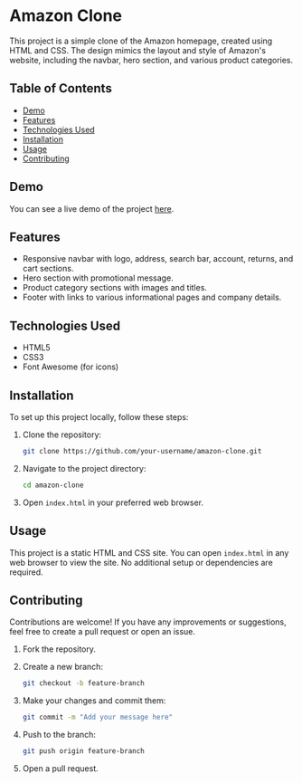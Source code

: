 # Amazon Clone

This project is a simple clone of the Amazon homepage, created using HTML and CSS. The design mimics the layout and style of Amazon's website, including the navbar, hero section, and various product categories.

## Table of Contents

- [Demo](#demo)
- [Features](#features)
- [Technologies Used](#technologies-used)
- [Installation](#installation)
- [Usage](#usage)
- [Contributing](#contributing)

## Demo

You can see a live demo of the project [here](#).

## Features

- Responsive navbar with logo, address, search bar, account, returns, and cart sections.
- Hero section with promotional message.
- Product category sections with images and titles.
- Footer with links to various informational pages and company details.

## Technologies Used

- HTML5
- CSS3
- Font Awesome (for icons)

## Installation

To set up this project locally, follow these steps:

1. Clone the repository:

    ```bash
    git clone https://github.com/your-username/amazon-clone.git
    ```

2. Navigate to the project directory:

    ```bash
    cd amazon-clone
    ```

3. Open `index.html` in your preferred web browser.

## Usage

This project is a static HTML and CSS site. You can open `index.html` in any web browser to view the site. No additional setup or dependencies are required.

## Contributing

Contributions are welcome! If you have any improvements or suggestions, feel free to create a pull request or open an issue.

1. Fork the repository.
2. Create a new branch:

    ```bash
    git checkout -b feature-branch
    ```

3. Make your changes and commit them:

    ```bash
    git commit -m "Add your message here"
    ```

4. Push to the branch:

    ```bash
    git push origin feature-branch
    ```

5. Open a pull request.


